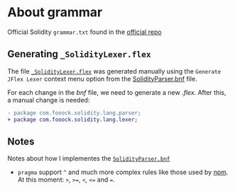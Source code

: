 # About grammar
Official Solidity `grammar.txt` found in the [official repo](https://github.com/ethereum/solidity/blob/develop/docs/grammar.txt)

## Generating `_SolidityLexer.flex`
The file [`_SolidityLexer.flex`](_SolidityLexer.flex) was generated manually using the 
`Generate JFlex Lexer` context menu option from the [SolidityParser.bnf](SolidityParser.bnf)
file.

For each change in the *bnf* file, we need to generate a new *.flex*. After
this, a manual change is needed:

```diff
- package com.fooock.solidity.lang.parser;
+ package com.fooock.solidity.lang.lexer;
```

## Notes
Notes about how I implementes the [`SolidityParser.bnf`](SolidityParser.bnf)

* `pragma` support `^` and much more complex rules like those used by
[npm](https://docs.npmjs.com/misc/semver). At this moment: `>`, `>=`, 
`<`, `<=` and `=`.